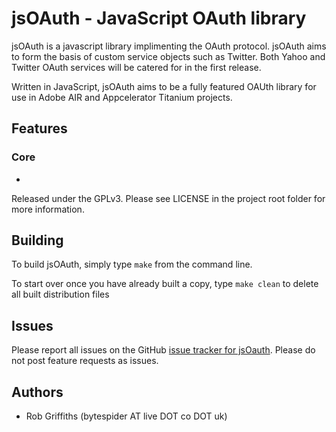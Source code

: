 # jsOAuth - JavaScript OAuth library

jsOAuth is a javascript library implimenting the OAuth protocol. jsOAuth aims to 
form the basis of custom service objects such as Twitter. Both Yahoo and Twitter 
OAuth services will be catered for in the first release.

Written in JavaScript, jsOAuth aims to be a fully featured OAUth library for use 
in Adobe AIR and Appcelerator Titanium projects.

## Features

### Core

  * 

Released under the GPLv3. Please see LICENSE in the project root folder for more
information.

## Building

To build jsOAuth, simply type `make` from the command line.

To start over once you have already built a copy, type `make clean` to delete
all built distribution files

## Issues

Please report all issues on the GitHub [issue tracker for jsOauth](http://github.com/bytespider/jsOAuth/issues).
Please do not post feature requests as issues.

## Authors

  * Rob Griffiths (bytespider AT live DOT co DOT uk)
